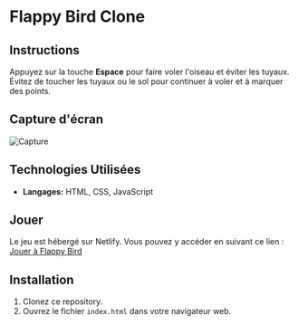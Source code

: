 # Flappy Bird Clone

## Instructions

Appuyez sur la touche **Espace** pour faire voler l'oiseau et éviter les tuyaux. Évitez de toucher les tuyaux ou le sol pour continuer à voler et à marquer des points.

## Capture d'écran 

![Capture](https://github.com/GabrielLRdP/Flappy-Bird-Clone/assets/149192169/7636415a-2001-4947-94d9-52d121b1a749)


## Technologies Utilisées

- **Langages:** HTML, CSS, JavaScript

## Jouer

Le jeu est hébergé sur Netlify. Vous pouvez y accéder en suivant ce lien : [Jouer à Flappy Bird](https://splendorous-beijinho-848789.netlify.app/)

## Installation

1. Clonez ce repository.
2. Ouvrez le fichier `index.html` dans votre navigateur web.
